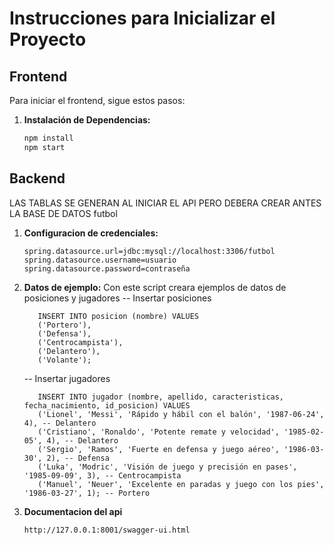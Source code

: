 # Instrucciones para Inicializar el Proyecto

## Frontend

Para iniciar el frontend, sigue estos pasos:

1. **Instalación de Dependencias:**
   ```bash
   npm install
   npm start

## Backend
   LAS TABLAS SE GENERAN AL INICIAR EL API PERO DEBERA CREAR ANTES LA BASE DE DATOS futbol 
   
1. **Configuracion de credenciales:**
   ```
   spring.datasource.url=jdbc:mysql://localhost:3306/futbol
   spring.datasource.username=usuario
   spring.datasource.password=contraseña

2. **Datos de ejemplo:**
     Con este script creara ejemplos de datos de posiciones y jugadores
   -- Insertar posiciones
   ```
      INSERT INTO posicion (nombre) VALUES
      ('Portero'),
      ('Defensa'),
      ('Centrocampista'),
      ('Delantero'),
      ('Volante');
   ```
   -- Insertar jugadores
   ```
      INSERT INTO jugador (nombre, apellido, caracteristicas, fecha_nacimiento, id_posicion) VALUES
      ('Lionel', 'Messi', 'Rápido y hábil con el balón', '1987-06-24', 4), -- Delantero
      ('Cristiano', 'Ronaldo', 'Potente remate y velocidad', '1985-02-05', 4), -- Delantero
      ('Sergio', 'Ramos', 'Fuerte en defensa y juego aéreo', '1986-03-30', 2), -- Defensa
      ('Luka', 'Modric', 'Visión de juego y precisión en pases', '1985-09-09', 3), -- Centrocampista
      ('Manuel', 'Neuer', 'Excelente en paradas y juego con los pies', '1986-03-27', 1); -- Portero

3. **Documentacion del api**
   ```
   http://127.0.0.1:8001/swagger-ui.html
